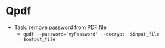 # Qpdf
- Task: remove password from PDF file
  - ```qpdf --password='myPassword' --decrypt  $input_file $output_file```
